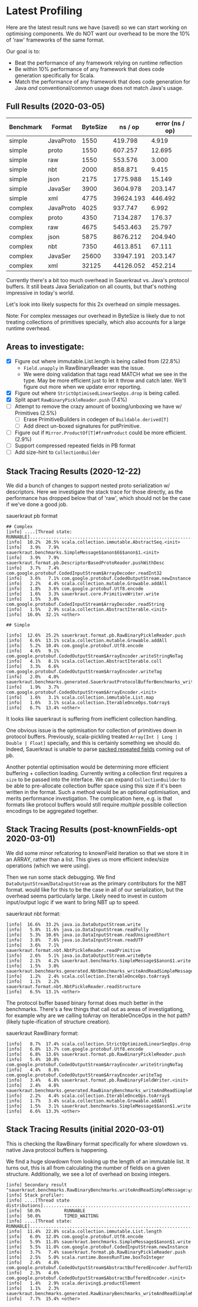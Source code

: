 # Latest Profiling

Here are the latest result runs we have (saved) so we
can start working on optimising components.  We do NOT
want our overhead to be more the 10% of 'raw' frameworks
of the same format.

Our goal is to:

* Beat the performance of any framework relying on
  runtime reflection
* Be within 10% performance of any framework that does
  code generation specifically for Scala.
* Match the performance of any framework that does
  code generation for Java *and* conventional/common
  usage does not match Java's usage.

## Full Results (2020-03-05)

| Benchmark | Format    | ByteSize | ns / op   | error (ns / op) |
| --------- | --------- | -------- | --------- | --------------- |
| simple    | JavaProto |	1550     | 419.798   | 4.919           |
| simple    | proto     | 1550     | 607.257   | 12.695          |
| simple    | raw       | 1550     | 553.576   | 3.000           |
| simple    | nbt       | 2000     | 858.871   | 9.415           |
| simple    | json      | 2175     | 1775.988  | 15.149          |
| simple    | JavaSer   | 3900     | 3604.978  | 203.147         |
| simple    | xml       | 4775     | 39624.193 | 446.492         |
| complex   | JavaProto | 4025     | 937.747   | 6.992           |
| complex   | proto     | 4350     | 7134.287  | 176.37          |
| complex   | raw       | 4675     | 5453.463  | 25.797          |
| complex   | json      | 5875     | 8676.212  | 204.940         |
| complex   | nbt       | 7350     | 4613.851  | 67.111          |
| complex   | JavaSer   | 25600    | 33947.191 | 203.147         |
| complex   | xml       | 32125    | 44126.052 | 452.214         |

Currently there's a bit too much overhead in Sauerkraut vs. Java's protocol
buffers. It still beats Java Serialization on all counts, but that's
nothing impressive in today's world.

Let's look into likely suspects for this 2x overhead on simple messages.

Note: For complex messages our overhead in ByteSize is likely due to not
treating collections of primitives specially, which also accounts for a
large runtime overhead.

## Areas to investigate:

- [X] Figure out where immutable.List.length is being called from (22.8%)
  - `Field.unapply` in RawBinaryReader was the issue.
  - We were doing validation that tags read MATCH what we see in
    the type.  May be more efficient just to let it throw and catch
    later.   We'll figure out more when we update error reporting.
- [X] Figure out where `StrictOptimisedLinearSeqOps.drop` is being called.
- [X] Split apart `RawBinaryPickleReader.push` (7.4%)
- [ ] Attempt to remove the crazy amount of boxing/unboxing we have w/ Primitives (2.5%)
  - [ ] Erase PrimitiveBuilders in codegen of `Buildable.derived[T]`
  - [ ] Add direct un-boxed signatures for putPrimitive.
- [ ] Figure out if `Mirror.ProductOf[T]#fromProduct` could be more efficient. (2.9%)
- [ ] Support compressed repeated fields in PB format
- [ ] Add size-hint to `CollectionBuilder`

## Stack Tracing Results (2020-12-22)

We did a bunch of changes to support nested proto serialization w/ descriptors.  Here we investigate the stack trace for those directly, as the performance has dropped below that of 'raw', which should not be the case if we've done a good job.

sauerkraut pb format
```
## Complex
[info] ....[Thread state: RUNNABLE]........................................................................
[info]  10.2%  20.5% scala.collection.immutable.AbstractSeq.<init>
[info]   3.9%   7.9% sauerkraut.benchmarks.SimpleMessage$$anon$6$$anon$1.<init>
[info]   3.9%   7.9% sauerkraut.format.pb.DescriptorBasedProtoReader.pushWithDesc
[info]   3.7%   7.4% com.google.protobuf.CodedInputStream$ArrayDecoder.readInt32
[info]   3.6%   7.1% com.google.protobuf.CodedOutputStream.newInstance
[info]   2.2%   4.4% scala.collection.mutable.Growable.addAll
[info]   1.8%   3.6% com.google.protobuf.Utf8.encode
[info]   1.6%   3.3% sauerkraut.core.PrimitiveWriter.write
[info]   1.5%   3.0% com.google.protobuf.CodedInputStream$ArrayDecoder.readString
[info]   1.5%   2.9% scala.collection.AbstractIterable.<init>
[info]  16.0%  32.1% <other>

## Simple

[info]  12.6%  25.2% sauerkraut.format.pb.RawBinaryPickleReader.push
[info]   6.6%  13.1% scala.collection.mutable.Growable.addAll
[info]   5.2%  10.4% com.google.protobuf.Utf8.encode
[info]   4.6%   9.1% com.google.protobuf.CodedOutputStream$ArrayEncoder.writeStringNoTag
[info]   4.1%   8.1% scala.collection.AbstractIterable.coll
[info]   3.3%   6.6% com.google.protobuf.CodedOutputStream$ArrayEncoder.writeTag
[info]   2.0%   4.0% sauerkraut.benchmarks.generated.SauerkrautProtocolBufferBenchmarks_writeAndReadSimpleMessage_jmhTest.writeAndReadSimpleMessage_avgt_jmhStub
[info]   1.9%   3.7% com.google.protobuf.CodedOutputStream$ArrayEncoder.<init>
[info]   1.6%   3.1% scala.collection.immutable.List.map
[info]   1.6%   3.1% scala.collection.IterableOnceOps.toArray$
[info]   6.7%  13.4% <other>
```

It looks like sauerkraut is suffering from inefficient collection handling.

One obvious issue is the optimisation for collection of primitives down in protocol buffers.  Previously, scala-pickling treated `Array[Int | Long | Double | Float]` specially, and this is certainly something we should do.  Indeed,  Sauerkraut is unable to parse [packed repeated fields](https://developers.google.com/protocol-buffers/docs/encoding#packed) coming out of pb.

Another potential optimisation would be determining more efficient buffering + collection loading.  Currently writing a collection first requires a `size` to be passed into the interface.  We can expand `CollectionBuilder` to be able to pre-allocate collection buffer space using this size if it's been written in the format.  Such a method would be an optional optimisation, and merits performance investigation.  The complication here, e.g. is that formats like protocol buffers would still require *multiple* possible collection encodings to be aggregated together.

## Stack Tracing Results (post-knownFields-opt 2020-03-01)

We did some minor refcatoring to knownField iteration so that we store it in an ARRAY, rather than a list.
This gives us more efficient index/size operations (which we were using).

Then we run some stack debugging.  We find `DataOutputStream`/`DataInputStream` as the primary contributors for the NBT format.
would like for this to be the case in all of our serialization, but the overhead seems particularly large.  Likely need to
invest in custom input/output logic if we want to bring NBT up to speed.

sauerkraut nbt format:
```
[info]  16.6%  33.2% java.io.DataOutputStream.write
[info]   5.8%  11.6% java.io.DataInputStream.readFully
[info]   5.3%  10.6% java.io.DataInputStream.readUnsignedShort
[info]   3.8%   7.6% java.io.DataInputStream.readUTF
[info]   3.6%   7.1% sauerkraut.format.nbt.NbtPickleReader.readPrimitive
[info]   2.6%   5.1% java.io.DataOutputStream.writeByte
[info]   2.1%   4.2% sauerkraut.benchmarks.SimpleMessage$$anon$1.write
[info]   1.5%   3.0% sauerkraut.benchmarks.generated.NbtBenchmarks_writeAndReadSimpleMessage_jmhTest.writeAndReadSimpleMessage_avgt_jmhStub
[info]   1.2%   2.4% scala.collection.IterableOnceOps.toArray$
[info]   1.1%   2.2% sauerkraut.format.nbt.NbtPickleReader.readStructure
[info]   6.5%  13.1% <other>
```

The protocol buffer based binary format does much better in the benchmarks.   There's a few things that call out as areas of investigationg,
for example why are we calling toArray on IterableOnceOps in the hot path?  (likely tuple-ification of structure creation).

sauerkraut RawBinary format:
```
[info]   8.7%  17.4% scala.collection.StrictOptimizedLinearSeqOps.drop
[info]   6.8%  13.7% com.google.protobuf.Utf8.encode
[info]   6.8%  13.6% sauerkraut.format.pb.RawBinaryPickleReader.push
[info]   5.4%  10.8% com.google.protobuf.CodedOutputStream$ArrayEncoder.writeStringNoTag
[info]   4.4%   8.8% com.google.protobuf.CodedOutputStream$ArrayEncoder.writeTag
[info]   3.4%   6.8% sauerkraut.format.pb.RawBinaryFieldWriter.<init>
[info]   2.4%   4.8% sauerkraut.benchmarks.generated.RawBinaryBenchmarks_writeAndReadSimpleMessage_jmhTest.writeAndReadSimpleMessage_avgt_jmhStub
[info]   2.2%   4.4% scala.collection.IterableOnceOps.toArray$
[info]   1.7%   3.4% scala.collection.mutable.Growable.addAll
[info]   1.5%   3.1% sauerkraut.benchmarks.SimpleMessage$$anon$1.write
[info]   6.6%  13.3% <other>
```


## Stack Tracing Results (initial 2020-03-01)

This is checking the RawBinary format specifically for where slowdown vs. native Java protocol buffers is happening.

We find a huge slowdown from looking up the length of an immutable list.  It turns out, this is all from calculating the number
of fields on a given structure.  Additionally, we see a lot of overhead on boxing integers.
```
[info] Secondary result "sauerkraut.benchmarks.RawBinaryBenchmarks.writeAndReadSimpleMessage:╖stack":
[info] Stack profiler:
[info] ....[Thread state distributions]....................................................................
[info]  50.0%         RUNNABLE
[info]  50.0%         TIMED_WAITING
[info] ....[Thread state: RUNNABLE]........................................................................
[info]  11.4%  22.8% scala.collection.immutable.List.length
[info]   6.0%  12.0% com.google.protobuf.Utf8.encode
[info]   5.9%  11.8% sauerkraut.benchmarks.SimpleMessage$$anon$1.write
[info]   5.5%  11.0% com.google.protobuf.CodedInputStream.newInstance
[info]   3.7%   7.4% sauerkraut.format.pb.RawBinaryPickleReader.push
[info]   2.5%   5.0% scala.runtime.BoxesRunTime.boxToInteger
[info]   2.4%   4.8% com.google.protobuf.CodedOutputStream$AbstractBufferedEncoder.bufferUInt32NoTag
[info]   2.3%   4.6% com.google.protobuf.CodedOutputStream$AbstractBufferedEncoder.<init>
[info]   1.4%   2.9% scala.deriving$.productElement
[info]   1.1%   2.3% sauerkraut.benchmarks.generated.RawBinaryBenchmarks_writeAndReadSimpleMessage_jmhTest.writeAndReadSimpleMessage_avgt_jmhStub
[info]   7.7%  15.4% <other>
```